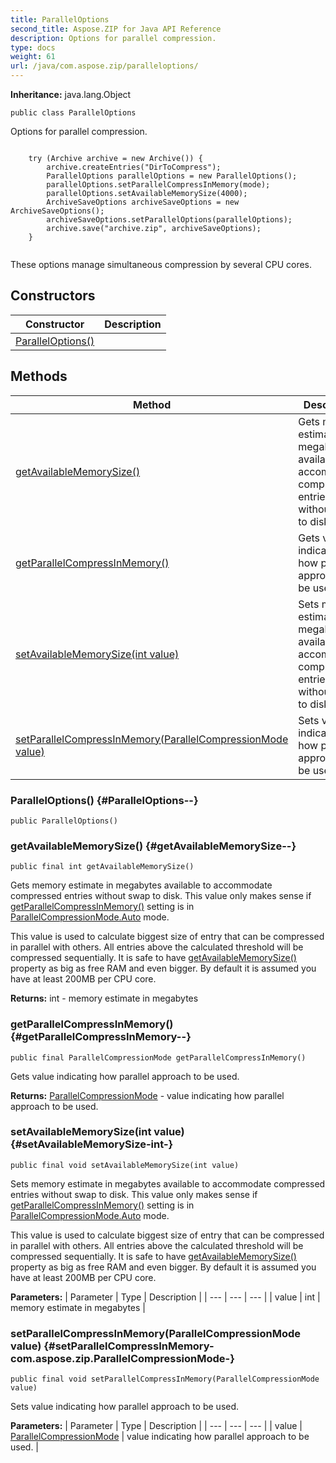 ```yaml
---
title: ParallelOptions
second_title: Aspose.ZIP for Java API Reference
description: Options for parallel compression.
type: docs
weight: 61
url: /java/com.aspose.zip/paralleloptions/
---
```


**Inheritance:**
java.lang.Object
```
public class ParallelOptions
```

Options for parallel compression.

```

    try (Archive archive = new Archive()) {
        archive.createEntries("DirToCompress");
        ParallelOptions parallelOptions = new ParallelOptions();
        parallelOptions.setParallelCompressInMemory(mode);
        parallelOptions.setAvailableMemorySize(4000);
        ArchiveSaveOptions archiveSaveOptions = new ArchiveSaveOptions();
        archiveSaveOptions.setParallelOptions(parallelOptions);
        archive.save("archive.zip", archiveSaveOptions);
    }
 
```

These options manage simultaneous compression by several CPU cores.
## Constructors

| Constructor | Description |
| --- | --- |
| [ParallelOptions()](#ParallelOptions--) |  |
## Methods

| Method | Description |
| --- | --- |
| [getAvailableMemorySize()](#getAvailableMemorySize--) | Gets memory estimate in megabytes available to accommodate compressed entries without swap to disk. |
| [getParallelCompressInMemory()](#getParallelCompressInMemory--) | Gets value indicating how parallel approach to be used. |
| [setAvailableMemorySize(int value)](#setAvailableMemorySize-int-) | Sets memory estimate in megabytes available to accommodate compressed entries without swap to disk. |
| [setParallelCompressInMemory(ParallelCompressionMode value)](#setParallelCompressInMemory-com.aspose.zip.ParallelCompressionMode-) | Sets value indicating how parallel approach to be used. |
### ParallelOptions() {#ParallelOptions--}
```
public ParallelOptions()
```


### getAvailableMemorySize() {#getAvailableMemorySize--}
```
public final int getAvailableMemorySize()
```


Gets memory estimate in megabytes available to accommodate compressed entries without swap to disk. This value only makes sense if [getParallelCompressInMemory()](../../com.aspose.zip/paralleloptions\#getParallelCompressInMemory--) setting is in [ParallelCompressionMode.Auto](../../com.aspose.zip/parallelcompressionmode\#Auto) mode.

This value is used to calculate biggest size of entry that can be compressed in parallel with others. All entries above the calculated threshold will be compressed sequentially. It is safe to have [getAvailableMemorySize()](../../com.aspose.zip/paralleloptions\#getAvailableMemorySize--) property as big as free RAM and even bigger. By default it is assumed you have at least 200MB per CPU core.

**Returns:**
int - memory estimate in megabytes
### getParallelCompressInMemory() {#getParallelCompressInMemory--}
```
public final ParallelCompressionMode getParallelCompressInMemory()
```


Gets value indicating how parallel approach to be used.

**Returns:**
[ParallelCompressionMode](../../com.aspose.zip/parallelcompressionmode) - value indicating how parallel approach to be used.
### setAvailableMemorySize(int value) {#setAvailableMemorySize-int-}
```
public final void setAvailableMemorySize(int value)
```


Sets memory estimate in megabytes available to accommodate compressed entries without swap to disk. This value only makes sense if [getParallelCompressInMemory()](../../com.aspose.zip/paralleloptions\#getParallelCompressInMemory--) setting is in [ParallelCompressionMode.Auto](../../com.aspose.zip/parallelcompressionmode\#Auto) mode.

This value is used to calculate biggest size of entry that can be compressed in parallel with others. All entries above the calculated threshold will be compressed sequentially. It is safe to have [getAvailableMemorySize()](../../com.aspose.zip/paralleloptions\#getAvailableMemorySize--) property as big as free RAM and even bigger. By default it is assumed you have at least 200MB per CPU core.

**Parameters:**
| Parameter | Type | Description |
| --- | --- | --- |
| value | int | memory estimate in megabytes |

### setParallelCompressInMemory(ParallelCompressionMode value) {#setParallelCompressInMemory-com.aspose.zip.ParallelCompressionMode-}
```
public final void setParallelCompressInMemory(ParallelCompressionMode value)
```


Sets value indicating how parallel approach to be used.

**Parameters:**
| Parameter | Type | Description |
| --- | --- | --- |
| value | [ParallelCompressionMode](../../com.aspose.zip/parallelcompressionmode) | value indicating how parallel approach to be used. |

